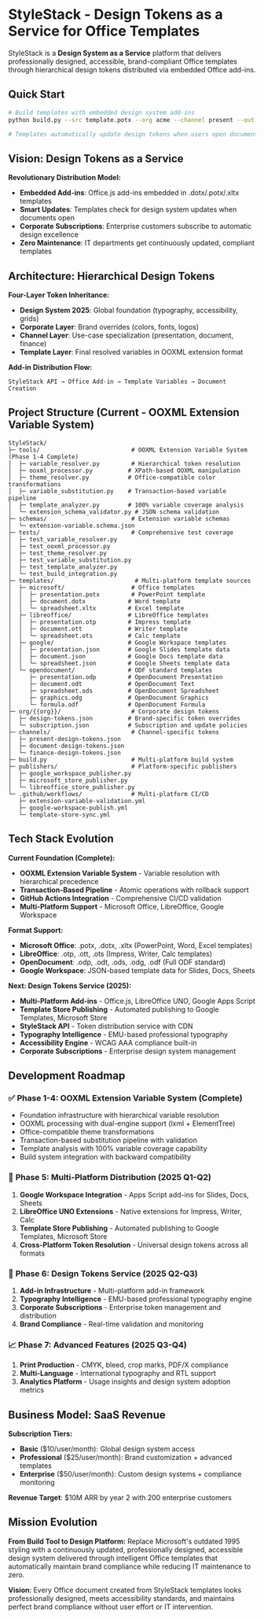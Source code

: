 # StyleStack - Design Tokens as a Service for Office Templates

StyleStack is a **Design System as a Service** platform that delivers professionally designed, accessible, brand-compliant Office templates through hierarchical design tokens distributed via embedded Office add-ins.

## Quick Start

```bash
# Build templates with embedded design system add-ins
python build.py --src template.potx --org acme --channel present --out branded.potx

# Templates automatically update design tokens when users open documents
```

## Vision: Design Tokens as a Service

**Revolutionary Distribution Model:**
- **Embedded Add-ins**: Office.js add-ins embedded in .dotx/.potx/.xltx templates
- **Smart Updates**: Templates check for design system updates when documents open
- **Corporate Subscriptions**: Enterprise customers subscribe to automatic design excellence
- **Zero Maintenance**: IT departments get continuously updated, compliant templates

## Architecture: Hierarchical Design Tokens

**Four-Layer Token Inheritance:**
- **Design System 2025**: Global foundation (typography, accessibility, grids)
- **Corporate Layer**: Brand overrides (colors, fonts, logos) 
- **Channel Layer**: Use-case specialization (presentation, document, finance)
- **Template Layer**: Final resolved variables in OOXML extension format

**Add-in Distribution Flow:**
```
StyleStack API → Office Add-in → Template Variables → Document Creation
```

## Project Structure (Current - OOXML Extension Variable System)

```
StyleStack/
├─ tools/                          # OOXML Extension Variable System (Phase 1-4 Complete)
│  ├─ variable_resolver.py         # Hierarchical token resolution
│  ├─ ooxml_processor.py          # XPath-based OOXML manipulation
│  ├─ theme_resolver.py           # Office-compatible color transformations
│  ├─ variable_substitution.py    # Transaction-based variable pipeline
│  ├─ template_analyzer.py        # 100% variable coverage analysis
│  └─ extension_schema_validator.py # JSON schema validation
├─ schemas/                        # Extension variable schemas
│  └─ extension-variable.schema.json
├─ tests/                          # Comprehensive test coverage
│  ├─ test_variable_resolver.py
│  ├─ test_ooxml_processor.py
│  ├─ test_theme_resolver.py
│  ├─ test_variable_substitution.py
│  ├─ test_template_analyzer.py
│  └─ test_build_integration.py
├─ templates/                       # Multi-platform template sources
│  ├─ microsoft/                   # Office templates
│  │  ├─ presentation.potx         # PowerPoint template
│  │  ├─ document.dotx            # Word template  
│  │  └─ spreadsheet.xltx         # Excel template
│  ├─ libreoffice/                # LibreOffice templates
│  │  ├─ presentation.otp         # Impress template
│  │  ├─ document.ott             # Writer template
│  │  └─ spreadsheet.ots          # Calc template
│  ├─ google/                     # Google Workspace templates
│  │  ├─ presentation.json        # Google Slides template data
│  │  ├─ document.json            # Google Docs template data
│  │  └─ spreadsheet.json         # Google Sheets template data
│  └─ opendocument/               # ODF standard templates
│     ├─ presentation.odp         # OpenDocument Presentation
│     ├─ document.odt             # OpenDocument Text
│     ├─ spreadsheet.ods          # OpenDocument Spreadsheet
│     ├─ graphics.odg             # OpenDocument Graphics
│     └─ formula.odf              # OpenDocument Formula
├─ org/{{org}}/                    # Corporate design tokens
│  ├─ design-tokens.json          # Brand-specific token overrides
│  └─ subscription.json           # Subscription and update policies
├─ channels/                       # Channel-specific tokens
│  ├─ present-design-tokens.json
│  ├─ document-design-tokens.json
│  └─ finance-design-tokens.json
├─ build.py                        # Multi-platform build system
├─ publishers/                     # Platform-specific publishers
│  ├─ google_workspace_publisher.py
│  ├─ microsoft_store_publisher.py
│  └─ libreoffice_store_publisher.py
└─ .github/workflows/              # Multi-platform CI/CD
   ├─ extension-variable-validation.yml
   ├─ google-workspace-publish.yml
   └─ template-store-sync.yml
```

## Tech Stack Evolution

**Current Foundation (Complete):**
- **OOXML Extension Variable System** - Variable resolution with hierarchical precedence
- **Transaction-Based Pipeline** - Atomic operations with rollback support
- **GitHub Actions Integration** - Comprehensive CI/CD validation
- **Multi-Platform Support** - Microsoft Office, LibreOffice, Google Workspace

**Format Support:**
- **Microsoft Office**: .potx, .dotx, .xltx (PowerPoint, Word, Excel templates)
- **LibreOffice**: .otp, .ott, .ots (Impress, Writer, Calc templates)  
- **OpenDocument**: .odp, .odt, .ods, .odg, .odf (Full ODF standard)
- **Google Workspace**: JSON-based template data for Slides, Docs, Sheets

**Next: Design Tokens Service (2025):**
- **Multi-Platform Add-ins** - Office.js, LibreOffice UNO, Google Apps Script
- **Template Store Publishing** - Automated publishing to Google Templates, Microsoft Store
- **StyleStack API** - Token distribution service with CDN
- **Typography Intelligence** - EMU-based professional typography  
- **Accessibility Engine** - WCAG AAA compliance built-in
- **Corporate Subscriptions** - Enterprise design system management

## Development Roadmap

### ✅ **Phase 1-4: OOXML Extension Variable System (Complete)**
- Foundation infrastructure with hierarchical variable resolution
- OOXML processing with dual-engine support (lxml + ElementTree)  
- Office-compatible theme transformations
- Transaction-based substitution pipeline with validation
- Template analysis with 100% variable coverage capability
- Build system integration with backward compatibility

### 🚀 **Phase 5: Multi-Platform Distribution (2025 Q1-Q2)**
1. **Google Workspace Integration** - Apps Script add-ins for Slides, Docs, Sheets
2. **LibreOffice UNO Extensions** - Native extensions for Impress, Writer, Calc
3. **Template Store Publishing** - Automated publishing to Google Templates, Microsoft Store
4. **Cross-Platform Token Resolution** - Universal design tokens across all formats

### 🎯 **Phase 6: Design Tokens Service (2025 Q2-Q3)**
1. **Add-in Infrastructure** - Multi-platform add-in framework
2. **Typography Intelligence** - EMU-based professional typography engine  
3. **Corporate Subscriptions** - Enterprise token management and distribution
4. **Brand Compliance** - Real-time validation and monitoring

### 📈 **Phase 7: Advanced Features (2025 Q3-Q4)**
1. **Print Production** - CMYK, bleed, crop marks, PDF/X compliance
2. **Multi-Language** - International typography and RTL support
3. **Analytics Platform** - Usage insights and design system adoption metrics

## Business Model: SaaS Revenue

**Subscription Tiers:**
- **Basic** ($10/user/month): Global design system access
- **Professional** ($25/user/month): Brand customization + advanced templates  
- **Enterprise** ($50/user/month): Custom design systems + compliance monitoring

**Revenue Target**: $10M ARR by year 2 with 200 enterprise customers

## Mission Evolution

**From Build Tool to Design Platform:**
Replace Microsoft's outdated 1995 styling with a continuously updated, professionally designed, accessible design system delivered through intelligent Office templates that automatically maintain brand compliance while reducing IT maintenance to zero.

**Vision**: Every Office document created from StyleStack templates looks professionally designed, meets accessibility standards, and maintains perfect brand compliance without user effort or IT intervention.